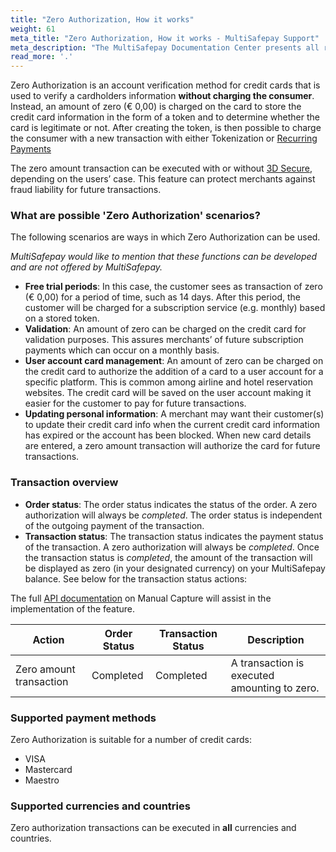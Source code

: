 ```yaml
---
title: "Zero Authorization, How it works"
weight: 61
meta_title: "Zero Authorization, How it works - MultiSafepay Support"
meta_description: "The MultiSafepay Documentation Center presents all relevant information about our Plugins and API. You can also find support pages for Payment Methods, Tools and General Questions as well as the contact details of our Support and Integration Teams."
read_more: '.'
---
```


Zero Authorization is an account verification method for credit cards that is used to verify a cardholders information __without charging the consumer__. Instead, an amount of zero (€ 0,00) is charged on the card to store the credit card information in the form of a token and to determine whether the card is legitimate or not. After creating the token, is then possible to charge the consumer with a new transaction with either Tokenization or [Recurring Payments](/tools/recurring-payments)

The zero amount transaction can be executed with or without [3D Secure](/tools/server2server), depending on the users’ case. This feature can protect merchants against fraud liability for future transactions.

### What are possible 'Zero Authorization' scenarios?

The following scenarios are ways in which Zero Authorization can be used. 

_MultiSafepay would like to mention that these functions can be developed and are not offered by MultiSafepay._

* __Free trial periods__: In this case, the customer sees as transaction of zero (€ 0,00) for a period of time, such as 14 days. After this period, the customer will be charged for a subscription service (e.g. monthly) based on a stored token.
* __Validation__: An amount of zero can be charged on the credit card for validation purposes. This assures merchants’ of future subscription payments which can occur on a monthly basis.
* __User account card management__: An amount of zero can be charged on the credit card to authorize the addition of a card to a user account for a specific platform. This is common among airline and hotel reservation websites. The credit card will be saved on the user account making it easier for the customer to pay for future transactions.
* __Updating personal information__: A merchant may want their customer(s) to update their credit card info when the current credit card information has expired or the account has been blocked. When new card details are entered, a zero amount transaction will authorize the card for future transactions.

### Transaction overview

* __Order status__: The order status indicates the status of the order. A zero authorization will always be _completed_. The order status is independent of the outgoing payment of the transaction.
* __Transaction status__: The transaction status indicates the payment status of the transaction. A zero authorization will always be _completed_. Once the transaction status is _completed_, the amount of the transaction will be displayed as zero (in your designated currency) on your MultiSafepay balance. See below for the transaction status actions:

The full [API documentation](/api/#order-status-authorized-transaction) on Manual Capture will assist in the implementation of the feature.

| Action                         | Order Status     | Transaction Status |   Description                                                      |
|--------------------------------|------------------|------------------|--------------------------------------------------------------------|
|Zero amount transaction | Completed | Completed | A transaction is executed amounting to zero. |

### Supported payment methods

Zero Authorization is suitable for a number of credit cards:

* VISA
* Mastercard
* Maestro

### Supported currencies and countries

Zero authorization transactions can be executed in __all__ currencies and countries.

